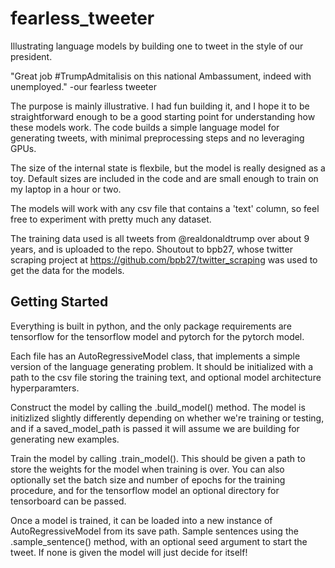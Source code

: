 # fearless_tweeter
Illustrating language models by building one to tweet in the style of our president.

"Great job #TrumpAdmitalisis on this national Ambassument, indeed with unemployed."
    -our fearless tweeter


The purpose is mainly illustrative. I had fun building it, and I hope it to be straightforward enough to be a good starting point for understanding how these models work. The code builds a simple language model for generating tweets, with minimal preprocessing steps and no leveraging GPUs. 


The size of the internal state is flexbile, but the model is really designed as a toy. Default sizes are included in the code and are small enough to train on my laptop in a hour or two.

The models will work with any csv file that contains a 'text' column, so feel free to experiment with pretty much any dataset.

The training data used is all tweets from @realdonaldtrump over about 9 years, and is uploaded to the repo. Shoutout to bpb27, whose twitter scraping project at https://github.com/bpb27/twitter_scraping was used to get the data for the models.



## Getting Started

Everything is built in python, and the only package requirements are tensorflow for the tensorflow model and pytorch for the pytorch model. 

Each file has an AutoRegressiveModel class, that implements a simple version of the language generating problem. It should be initialized with a path to the csv file storing the training text, and optional model architecture hyperparamters. 

Construct the model by calling the .build_model() method. The model is initizlized slightly differently depending on whether we're training or testing, and if a saved_model_path is passed it will assume we are building for generating new examples.

Train the model by calling .train_model(). This should be given a path to store the weights for the model when training is over. You can also optionally set the batch size and number of epochs for the training procedure, and for the tensorflow model an optional directory for tensorboard can be passed.

Once a model is trained, it can be loaded into a new instance of AutoRegressiveModel from its save path. Sample sentences using the .sample_sentence() method, with an optional seed argument to start the tweet. If none is given the model will just decide for itself!



